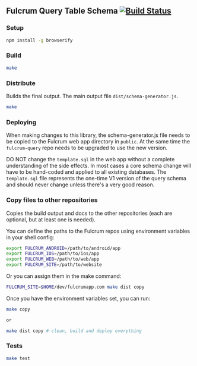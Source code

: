 ## Fulcrum Query Table Schema [![Build Status](https://secure.travis-ci.org/fulcrumapp/fulcrum-schema.svg)](http://travis-ci.org/fulcrumapp/fulcrum-schema)

### Setup
```sh
npm install -g browserify
```

### Build

```sh
make
```

### Distribute

Builds the final output. The main output file `dist/schema-generator.js`.

```sh
make
```

### Deploying

When making changes to this library, the schema-generator.js file needs to be copied to the Fulcrum web app directory in `public`. At the
same time the `fulcrum-query` repo needs to be upgraded to use the new version.

DO NOT change the `template.sql` in the web app without a complete understanding of the side effects. In most cases a core schema
change will have to be hand-coded and applied to all existing databases. The `template.sql` file represents the one-time V1 version
of the query schema and should never change unless there's a very good reason.

### Copy files to other repositories

Copies the build output and docs to the other repositories (each are optional, but at least one is needed).

You can define the paths to the Fulcrum repos using environment variables in your shell config:

```sh
export FULCRUM_ANDROID=/path/to/android/app
export FULCRUM_IOS=/path/to/ios/app
export FULCRUM_WEB=/path/to/web/app
export FULCRUM_SITE=/path/to/website
```

Or you can assign them in the make command:

```sh
FULCRUM_SITE=$HOME/dev/fulcrumapp.com make dist copy
```

Once you have the environment variables set, you can run:

```sh
make copy

or

make dist copy # clean, build and deploy everything
```

### Tests

```sh
make test
```
